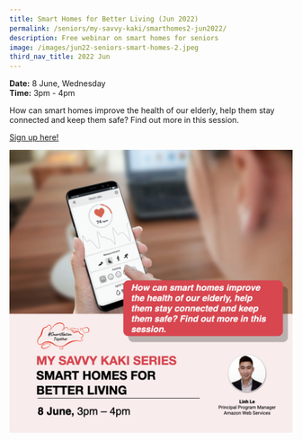 ```yaml
---
title: Smart Homes for Better Living (Jun 2022)
permalink: /seniors/my-savvy-kaki/smarthomes2-jun2022/
description: Free webinar on smart homes for seniors
image: /images/jun22-seniors-smart-homes-2.jpeg
third_nav_title: 2022 Jun
---
```

**Date:** 8 June, Wednesday
<br> **Time:** 3pm - 4pm

How can smart homes improve the health of our elderly, help them stay connected and keep them safe? Find out more in this session.

[Sign up here!](https://go.gov.sg/seniors-smarthome2)

![Free webinar on smart homes for seniors in June](/images/updated-jun%20-%20smart%20homes2.jpeg)